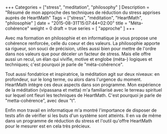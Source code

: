 +++
Categories = ["stress", "meditation", "philosophy" ]
Description = "Résumé de mon approche des techniques de réduction du stress apprises auprès de HeartMath"
Tags = ["stress", "méditation", "HeartMath", "philosophie" ]
date = "2015-08-31T15:07:44+02:00"
title = "Méta-cohérence"
weight = 0
draft = true
series = [ "approche" ]
+++

Avec ma formation en philosophie et en informatique je vous propose
une cohérence renforcée, celle du coeur et des valeurs. La philosophie
apporte sa rigueur, son souci de précision, utiles aussi bien pour
mettre de l'ordre dans nos valeurs que pour déceler un facteur de
stress. Mais elle offre aussi un recul, un élan qui vivifie, motive et
englobe (méta-) logiques et techniques; c'est pourquoi je parle de
"méta-cohérence".
     
Tout aussi fondatrice et inspiratrice, la méditation agit sur deux
niveaux: en profondeur, sur le long terme, ou alors dans l'urgence du
moment.  HeartMath intègre ces deux aspects dans son programme. Mon
expérience de la méditation (vipassana et metta) m'a familiarisé avec
le terreau spirituel sur lequel ont fleuri les techniques de
HeartMath. C'est pourquoi je parle de "metta-cohérence", avec deux
"t".

Enfin mon travail en informatique m'a montré l'importance de disposer
de tests afin de vérifier si les buts d'un système sont atteints. Il
en va de même dans un programme de réduction du stress et l'outil
qu'offre HeartMath pour le mesurer est en cela très précieux.

